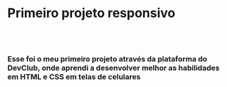 <h1> Primeiro projeto responsivo </h1>
<br>
<br>
<h3> Esse foi o meu primeiro projeto através da plataforma do DevClub, onde aprendi a desenvolver melhor as habilidades em HTML e CSS em telas de celulares</h3>
